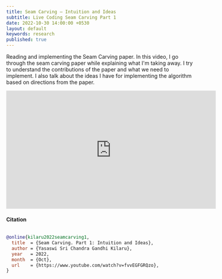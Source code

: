```yaml
---
title: Seam Carving — Intuition and Ideas
subtitle: Live Coding Seam Carving Part 1
date: 2022-10-30 14:00:00 +0530
layout: default
keywords: research
published: true
---
```


Reading and implementing the Seam Carving paper. In this video, I go through the seam carving paper while explaining what I'm taking away. I try to understand the contributions of the paper and what we need to implement. I also talk about the ideas I have for implementing the algorithm based on directions from the paper.

<center>
<iframe width="560" height="315" src="https://www.youtube-nocookie.com/embed/fvvEGFGRQzo?si=BON77xk2id7DeIsL" title="YouTube video player" frameborder="0" allow="accelerometer; autoplay; clipboard-write; encrypted-media; gyroscope; picture-in-picture; web-share" referrerpolicy="strict-origin-when-cross-origin" allowfullscreen></iframe>
</center>

#### Citation

```bibtex

@online{kilaru2022seamcarving1,
  title  = {Seam Carving. Part 1: Intuition and Ideas},
  author = {Yasaswi Sri Chandra Gandhi Kilaru},
  year   = 2022,
  month  = {Oct},
  url    = {https://www.youtube.com/watch?v=fvvEGFGRQzo},
}
```

